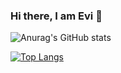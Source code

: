 ### Hi there, I am Evi 👋
![Anurag's GitHub stats](https://github-readme-stats.vercel.app/api?username=evicoach&show_icons=true&theme=radical)

<!--[![Top Langs](https://github-readme-stats.vercel.app/api/top-langs/?username=evicoach&langs_count=8)](https://github.com/anuraghazra/github-readme-stats)-->

[![Top Langs](https://github-readme-stats.vercel.app/api/top-langs/?username=evicoach&layout=compact)](https://github.com/anuraghazra/github-readme-stats)

<!--
**evicoach/evicoach** is a ✨ _special_ ✨ repository because its `README.md` (this file) appears on your GitHub profile.

Here are some ideas to get you started:

- 🔭 I’m currently working on ...
- 🌱 I’m currently learning ...
- 👯 I’m looking to collaborate on ...
- 🤔 I’m looking for help with ...
- 💬 Ask me about ...
- 📫 How to reach me: ...
- 😄 Pronouns: ...
- ⚡ Fun fact: ...
-->
